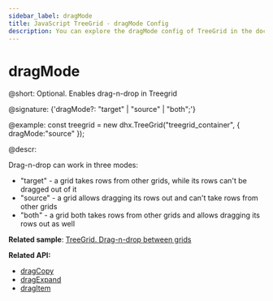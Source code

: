 ```yaml
---
sidebar_label: dragMode
title: JavaScript TreeGrid - dragMode Config 
description: You can explore the dragMode config of TreeGrid in the documentation of the DHTMLX JavaScript UI library. Browse developer guides and API reference, try out code examples and live demos, and download a free 30-day evaluation version of DHTMLX Suite.
---
```


# dragMode

@short: Optional. Enables drag-n-drop in Treegrid

@signature: {'dragMode?: "target" | "source" | "both";'}

@example:
const treegrid = new dhx.TreeGrid("treegrid_container", { 
    dragMode:"source"
});

@descr:

Drag-n-drop can work in three modes:

- "target" - a grid takes rows from other grids, while its rows can't be dragged out of it
- "source" - a grid allows dragging its rows out and can't take rows from other grids
- "both" - a grid both takes rows from other grids and allows dragging its rows out as well

**Related sample**: [TreeGrid. Drag-n-drop between grids](https://snippet.dhtmlx.com/43covmy2)

**Related API:**

- [dragCopy](treegrid/api/treegrid_dragcopy_config.md)
- [dragExpand](treegrid/api/treegrid_dragexpand_config.md)
- [dragItem](treegrid/api/treegrid_dragitem_config.md)

[comment]: # (@related: treegrid/configuration.md#drag-n-drop-between-grids treegrid/initialization.md#initialize-treegrid)

[comment]: # (@relatedapi: treegrid/api/treegrid_afterrowdrag_event.md treegrid/api/treegrid_afterrowdrop_event.md treegrid/api/treegrid_beforerowdrag_event.md treegrid/api/treegrid_beforerowdrop_event.md treegrid/api/treegrid_canrowdrop_event.md treegrid/api/treegrid_cancelrowdrop_event.md treegrid/api/treegrid_dragrowin_event.md treegrid/api/treegrid_dragrowout_event.md treegrid/api/treegrid_dragrowstart_event.md)
